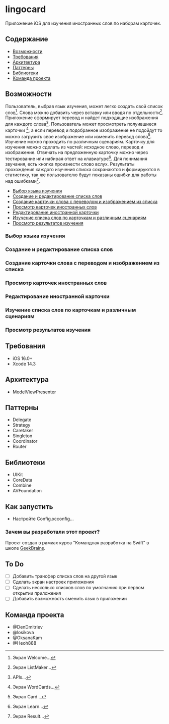 # lingocard
Приложение iOS для изучения иностранных слов по наборам карточек.

## Содержание
- [Возможности](#возможности)
- [Требования](#требования)
- [Архитектура](#архитектура)
- [Паттерны](#паттерны)
- [Библиотеки](#библиотеки)
- [Команда проекта](#команда-проекта)

## Возможности
Пользователь, выбрав язык изучения, может легко создать свой список слов[^1]. Слова можно добавить через вставку или вводя по отдельности[^2]. Приложение сформирует перевод и найдет подходящие изображения для каждого слова[^3]. Пользователь может просмотреть полуившиеся карточки [^4], а если перевод и подобранное изображение не подойдут то можно загрузить свое изображение или изменить перевод слова[^5]. Изучение можно проходить по различным сценариям. Карточку для изучения можно сделать из частей: исходное слово, перевод и изображение. Отвечать на предложенную карточку можно через тестирование или набирая ответ на клавиатуре[^6]. Для понимания звучания, есть кнопка произнести слово вслух. Результаты прохождения каждого изучения списка сохранаются и формируются в статистику, так же пользователю будут показаны ошибки для работы над ошибками[^7].
- [Выбор языка изучения](#выбор-языка-изучения)
- [Создание и редактирование списка слов](#создание-и-редактирование-списка-слов)
- [Создание карточки слова с переводом и изображением из списка](#создание-карточки-слова-с-переводом-и-изображением-из-списка)
- [Просмотр карточек иностранных слов](#просмотр-карточек-иностранных-слов)
- [Редактирование иностранной карточки](#редактирование-иностранной-карточки)
- [Изучение списка слов по карточкам и различным сценариям](#изучение-списка-слов-по-карточкам-и-различным-сценариям)
- [Просмотр результатов изучения](#просмотр-результатов-изучения)

### Выбор языка изучения
[^1]: Экран Welcome...

### Создание и редактирование списка слов
[^2]: Экран ListMaker...

### Создание карточки слова с переводом и изображением из списка
[^3]: APIs...

### Просмотр карточек иностранных слов
[^4]:Экран WordCards...

### Редактирование иностранной карточки
[^5]:Экран Card...

### Изучение списка слов по карточкам и различным сценариям
[^6]: Экран Learn...

### Просмотр результатов изучения
[^7]: Экран Result...

## Требования
- iOS 16.0+
- Xcode 14.3

## Архитектура
 - ModelViewPresenter

## Паттерны
 - Delegate
 - Strategy
 - Caretaker
 - Singleton
 - Coordinator
 - Router

## Библиотеки
- UIKit
- CoreData
- Combine
- AVFoundation 

## Как запустить
- Настройте Config.xcconfig...

### Зачем вы разработали этот проект?
Проект создан в рамках курса "Командная разработка на Swift" в школе [GeekBrains](https://gb.ru).

## To Do
- [ ] Добавить трансфер списка слов на другой язык
- [ ] Сделать экран настроек приложения
- [ ] Сделать несколько списков слов по умолчанию при первом открытии приложения
- [ ] Добавить возможность сменить язык в приложении

## Команда проекта
- @DenDmitriev
- @losikova
- @OksanaKam
- @Heoh888
